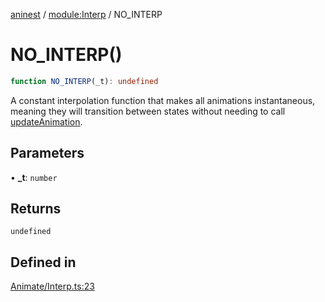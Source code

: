 [aninest](../../index.md) / [module:Interp](../index.md) / NO\_INTERP

# NO\_INTERP()

```ts
function NO_INTERP(_t): undefined
```

A constant interpolation function that makes all animations instantaneous,
meaning they will transition between states without needing to call [updateAnimation](../../Animatable/functions/updateAnimation.md).

## Parameters

• **\_t**: `number`

## Returns

`undefined`

## Defined in

[Animate/Interp.ts:23](https://github.com/zphrs/aninest/blob/988b5e8ac7585d70f507e793229537041ab3eea8/core/src/Animate/Interp.ts#L23)
